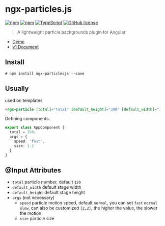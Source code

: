 # ngx-particles.js

[![npm](https://img.shields.io/npm/v/ngx-particlesjs.svg)](https://www.npmjs.com/package/ngx-particlesjs)
[![npm](https://img.shields.io/npm/dm/ngx-particlesjs.svg)](https://www.npmjs.com/package/ngx-particlesjs)
[![TypeScript](https://img.shields.io/badge/%3C%2F%3E-TypeScript-blue.svg)](https://www.typescriptlang.org/)
[![GitHub license](https://img.shields.io/badge/license-MIT-blue.svg)](https://raw.githubusercontent.com/kainonly/ngx-particles.js/master/LICENSE)

> A lightweight particle backgrounds plugin for Angular

- [Demo](https://particle.kain.net.cn/)
- [v1 Document](https://kainonly.github.io/ngx-particles.js/#/v1)

## Install

```shell
# npm install ngx-particlesjs --save
```

## Usually

used on templates

```html
<ngx-particle [total]="total" [default_height]="300" [default_width]="300" [args]="args"></ngx-particle>
```

Defining components

```typescript
export class AppComponent {
  total = 150;
  args = {
    speed: 'fast',
    size: 1.2
  }
}
```

## @Input Attributes

- `total` particle number, default `150`
- `default_width` default stage width
- `default_height` default stage height 
- `args` (not necessary)
  - `speed` particle motion speed, default `normal`, you can set `fast` `normal` `slow`, can also be customized `[2,2]`, the higher the value, the slower the motion
  - `size` particle size


